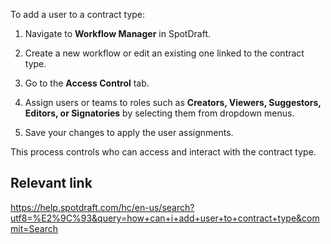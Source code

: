 To add a user to a contract type:

1.  Navigate to **Workflow Manager** in SpotDraft.
    
2.  Create a new workflow or edit an existing one linked to the contract type.
    
3.  Go to the **Access Control** tab.
    
4.  Assign users or teams to roles such as **Creators, Viewers, Suggestors, Editors, or Signatories** by selecting them from dropdown menus.
    
5.  Save your changes to apply the user assignments.
    

This process controls who can access and interact with the contract type.


## Relevant link
https://help.spotdraft.com/hc/en-us/search?utf8=%E2%9C%93&query=how+can+i+add+user+to+contract+type&commit=Search